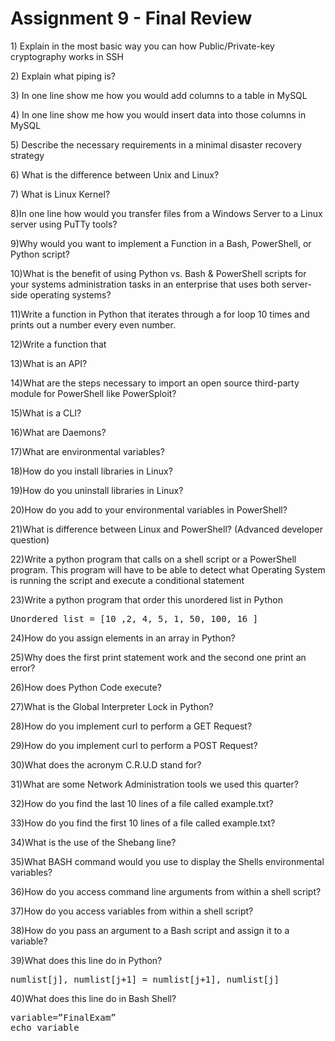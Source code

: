 <h1>Assignment 9 - Final Review</h1>



<p>1) Explain in the most basic way you can how Public/Private-key cryptography works in SSH</p>



<p>2) Explain what piping is?</p>




<p>3) In one line show me how you would add columns to a table in MySQL</p>




<p>4) In one line show me how you would insert data into those columns in MySQL</p>




<p>5) Describe the necessary requirements in a minimal disaster recovery strategy</p>





<p>6) What is the difference between Unix and Linux?</p>





<p>7) What is Linux Kernel?</p>




<p>8)In one line how would you transfer files from a Windows Server to a Linux server using PuTTy tools? </p>




<p>9)Why would you want to implement a Function in a Bash, PowerShell, or Python script?</p>



<p>10)What is the benefit of using Python vs. Bash & PowerShell scripts for your systems administration tasks in an enterprise that uses both server-side operating systems?</p>



<p>11)Write a function in Python that iterates through a for loop 10 times and prints out a number every even number.</p>



<p>12)Write a function that</p>



 
<p>13)What is an API?</p>



<p>14)What are the steps necessary to import an open source third-party module for PowerShell like PowerSploit?</p>



<p>15)What is a CLI?</p>



<p>16)What are Daemons?</p>



<p>17)What are environmental variables?</p>



<p>18)How do you install libraries in Linux?</p>



<p>19)How do you uninstall libraries in Linux?</p>



<p>20)How do you add to your environmental variables in PowerShell?</p>




<p>21)What is difference between Linux and PowerShell?  (Advanced developer question)</p>




<p>22)Write a python program that calls on a shell script or a PowerShell program. This program will have to be able to detect what Operating System is running the script and execute a conditional statement</p>



<p>23)Write a python program that order this unordered list in Python</p>
<pre>
Unordered_list = [10 ,2, 4, 5, 1, 50, 100, 16 ]
</pre>

 
<p>24)How do you assign elements in an array in Python?</p>



<p>25)Why does the first print statement work and the second one print an error?</p>



<p>26)How does Python Code execute?</p>



<p>27)What is the Global Interpreter Lock in Python?</p>



<p>28)How do you implement curl to perform a GET Request?</p>



<p>29)How do you implement curl to perform a POST Request?</p>



<p>30)What does the acronym C.R.U.D stand for?</p> 



<p>31)What are some Network Administration tools we used this quarter?</p>



<p>32)How do you find the last 10 lines of a file called example.txt?</p>



<p>33)How do you find the first 10 lines of a file called example.txt?</p>



<p>34)What is the use of the Shebang line?</p>



<p>35)What BASH command would you use to display the Shells environmental variables?</p>



<p>36)How do you access command line arguments from within a shell script?</p>



<p>37)How do you access variables from within a shell script?</p>



<p>38)How do you pass an argument to a Bash script and assign it to a variable?</p>




<p>39)What does this line do in Python?</p>
<pre>
numlist[j], numlist[j+1] = numlist[j+1], numlist[j]
</pre>



<p>40)What does this line do in Bash Shell?</p>
<pre>
variable=”FinalExam”
echo variable 
</pre>
